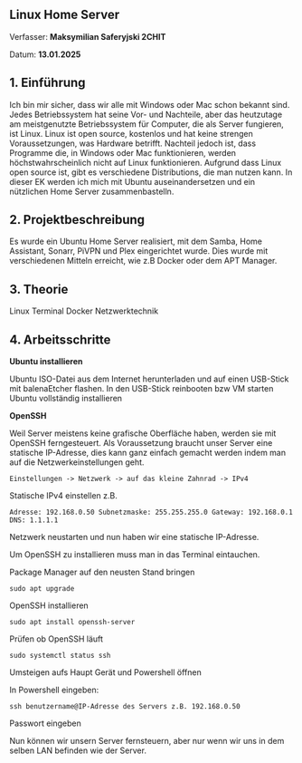 
## Linux Home Server

Verfasser: **Maksymilian Saferyjski 2CHIT**

Datum: **13.01.2025**

## 1. Einführung
Ich bin mir sicher, dass wir alle mit Windows oder Mac schon bekannt sind. Jedes Betriebssystem hat seine Vor- und Nachteile, aber das heutzutage am meistgenutzte Betriebssystem für Computer, die als Server fungieren, ist Linux. Linux ist open source, kostenlos und hat keine strengen Voraussetzungen, was Hardware betrifft. Nachteil jedoch ist, dass Programme die, in Windows oder Mac funktionieren, werden höchstwahrscheinlich nicht auf Linux funktionieren. Aufgrund dass Linux open source ist, gibt es verschiedene Distributions, die man nutzen kann. In dieser EK werden ich mich mit Ubuntu auseinandersetzen und ein nützlichen Home Server zusammenbastelln.
## 2. Projektbeschreibung
Es wurde ein Ubuntu Home Server realisiert, mit dem Samba, Home Assistant, Sonarr, PiVPN und Plex eingerichtet wurde. Dies wurde mit verschiedenen Mitteln erreicht, wie z.B Docker oder dem APT Manager.
## 3. Theorie

Linux Terminal 
Docker 
Netzwerktechnik

## 4. Arbeitsschritte
**Ubuntu installieren**

Ubuntu ISO-Datei aus dem Internet herunterladen und auf einen USB-Stick mit balenaEtcher flashen.
In den USB-Stick reinbooten bzw VM starten
Ubuntu vollständig installieren

**OpenSSH**

Weil Server meistens keine grafische Oberfläche haben, werden sie mit OpenSSH ferngesteuert.
Als Voraussetzung braucht unser Server eine statische IP-Adresse, dies kann ganz einfach gemacht werden indem man auf die Netzwerkeinstellungen geht.

```Einstellungen -> Netzwerk -> auf das kleine Zahnrad -> IPv4```

Statische IPv4 einstellen z.B.

 ```Adresse: 192.168.0.50 Subnetzmaske: 255.255.255.0 Gateway: 192.168.0.1 DNS: 1.1.1.1 ```

Netzwerk neustarten und nun haben wir eine statische IP-Adresse.

Um OpenSSH zu installieren muss man in das Terminal eintauchen.

Package Manager auf den neusten Stand bringen

```sudo apt upgrade```

OpenSSH installieren

```sudo apt install openssh-server```

Prüfen ob OpenSSH läuft

```sudo systemctl status ssh```

Umsteigen aufs Haupt Gerät und Powershell öffnen

In Powershell eingeben:

```ssh benutzername@IP-Adresse des Servers z.B. 192.168.0.50```

Passwort eingeben

Nun können wir unsern Server fernsteuern, aber nur wenn wir uns in dem selben LAN befinden wie der Server.

















